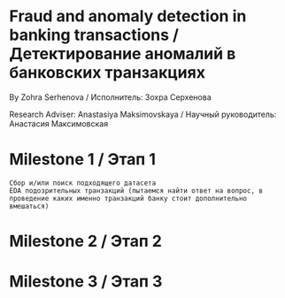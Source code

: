 # Fraud and anomaly detection in banking transactions / Детектирование аномалий в банковских транзакциях
By Zohra Serhenova / Исполнитель: Зохра Серхенова

Research Adviser: Anastasiya Maksimovskaya / Научный руководитель: Анастасия Максимовская

# Milestone 1 / Этап 1

    Сбор и/или поиск подходящего датасета
    EDA подозрительных транзакций (пытаемся найти ответ на вопрос, в проведение каких именно транзакций банку стоит дополнительно вмешаться)

# Milestone 2 / Этап 2

# Milestone 3 / Этап 3

